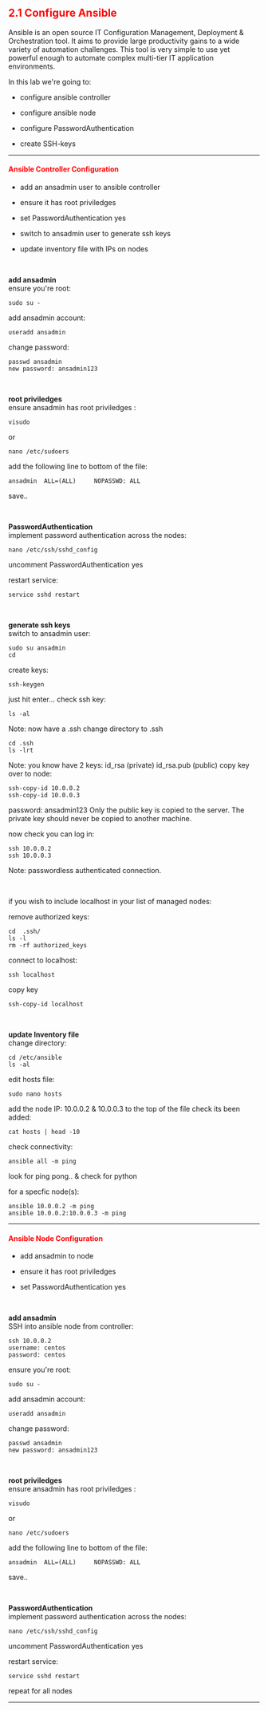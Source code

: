 ## <font color='red'>2.1 Configure Ansible</font>
Ansible is an open source IT Configuration Management, Deployment & Orchestration tool. It aims to provide large productivity gains to a wide variety of automation challenges. This tool is very simple to use yet powerful enough to automate complex multi-tier IT application environments. 


In this lab we're going to:
* configure ansible controller
* configure ansible node

* configure PasswordAuthentication
* create SSH-keys

---

#### <font color='red'>Ansible Controller Configuration</font>
* add an ansadmin user to ansible controller
* ensure it has root priviledges

* set PasswordAuthentication yes
* switch to ansadmin user to generate ssh keys

* update inventory file with IPs on nodes

</br>

**add ansadmin**  
ensure you're root:
```
sudo su -
```
add ansadmin account:
```
useradd ansadmin
```
change password:
```
passwd ansadmin
new password: ansadmin123
```

</br>

**root priviledges**  
ensure ansadmin has root priviledges :
```
visudo
```
or
```
nano /etc/sudoers
```
add the following line to bottom of the file:
```
ansadmin  ALL=(ALL)     NOPASSWD: ALL
```
save..

</br>

**PasswordAuthentication**  
implement password authentication across the nodes:
```
nano /etc/ssh/sshd_config
```
uncomment PasswordAuthentication yes

restart service:
```
service sshd restart
```

</br>

**generate ssh keys**  
switch to ansadmin user:
```
sudo su ansadmin
cd
```
create keys:
```
ssh-keygen
```
just hit enter...
check ssh key:
```
ls -al
```
Note: now have a .ssh
change directory to .ssh
```
cd .ssh
ls -lrt
```
Note: you know have 2 keys: id_rsa (private) id_rsa.pub (public)
copy key over to node:
```
ssh-copy-id 10.0.0.2
ssh-copy-id 10.0.0.3
```
password: ansadmin123
Only the public key is copied to the server. The private key should never be copied to another machine.

now check you can log in:
```
ssh 10.0.0.2
ssh 10.0.0.3
```
Note: passwordless authenticated connection.

</br>

if you wish to include localhost in your list of managed nodes:

remove authorized keys:
```
cd  .ssh/
ls -l
rm -rf authorized_keys
```
connect to localhost:
```
ssh localhost
```
copy key
```
ssh-copy-id localhost
```

</br>

**update Inventory file**  
change directory:
```
cd /etc/ansible
ls -al
```
edit hosts file:
```
sudo nano hosts
```
add the node IP: 10.0.0.2 & 10.0.0.3 to the top of the file
check its been added:
```
cat hosts | head -10
```
check connectivity:
```
ansible all -m ping
```
look for ping pong..  & check for python

for a specfic node(s):
```
ansible 10.0.0.2 -m ping
ansible 10.0.0.2:10.0.0.3 -m ping
```

---

#### <font color='red'>Ansible Node Configuration</font>
* add ansadmin to node
* ensure it has root priviledges

* set PasswordAuthentication yes

</br>

**add ansadmin**  
SSH into ansible node from controller:
```
ssh 10.0.0.2
username: centos
password: centos
```
ensure you're root:
```
sudo su -
```
add ansadmin account:
```
useradd ansadmin
```
change password:
```
passwd ansadmin
new password: ansadmin123
```

</br>

**root priviledges**  
ensure ansadmin has root priviledges :
```
visudo
```
or
```
nano /etc/sudoers
```
add the following line to bottom of the file:
```
ansadmin  ALL=(ALL)     NOPASSWD: ALL
```
save..

</br>

**PasswordAuthentication**  
implement password authentication across the nodes:
```
nano /etc/ssh/sshd_config
```
uncomment PasswordAuthentication yes

restart service:
```
service sshd restart
```

repeat for all nodes

---